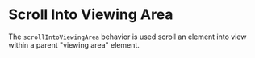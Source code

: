 # Scroll Into Viewing Area

The `scrollIntoViewingArea` behavior is used scroll an element into view within a parent "viewing area" element.
